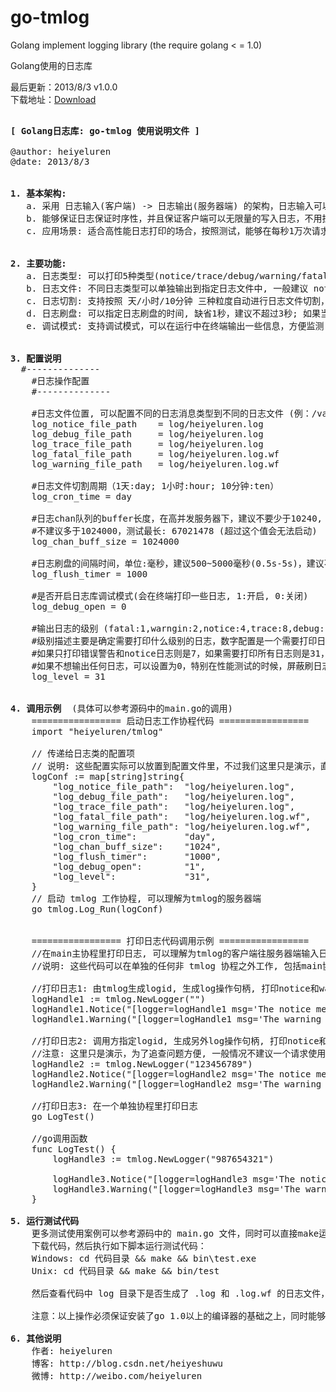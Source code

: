 go-tmlog
========

Golang implement logging library (the require golang &lt; = 1.0)

Golang使用的日志库


最后更新：2013/8/3 v1.0.0 <br />
下载地址：<a href="http://heiyeluren.googlecode.com/files/go-tmlog-v1.0.0.zip">Download</a>


<pre>

<b>[ Golang日志库: go-tmlog 使用说明文件 ]</b>

@author: heiyeluren
@date: 2013/8/3


<b>1. 基本架构:</b>
   a. 采用 日志输入(客户端) -> 日志输出(服务器端) 的架构，日志输入可以任意调用，日志输出是一个单独协程在工作,
   b. 能够保证日志保证时序性，并且保证客户端可以无限量的写入日志，不用担心阻塞而影响性能.
   c. 应用场景: 适合高性能日志打印的场合，按照测试，能够在每秒1万次请求的后端服务上进行日志打印，不会对性能有太多影响


<b>2. 主要功能:</b>
   a. 日志类型: 可以打印5种类型(notice/trace/debug/warning/fatal)的日志，并且代码很容易新增类型，不过基本够用了, 同时可以配置里定制那些日志类型需要记录, 一般推荐最少最少记录 notice/warning/fatal 三种日志
   b. 日志文件: 不同日志类型可以单独输出到指定日志文件中, 一般建议 notice/trace/debug 放一个日志文件, warning/fatal 放一个日志文件
   c. 日志切割: 支持按照 天/小时/10分钟 三种粒度自动进行日志文件切割，方便控制日志文件大小
   d. 日志刷盘: 可以指定日志刷盘的时间, 缺省1秒，建议不超过3秒; 如果当前日志达到缓存90%占用，会自动刷盘，保证不会阻塞写日志操作
   e. 调试模式: 支持调试模式，可以在运行中在终端输出一些信息，方便监测


<b>3. 配置说明</b>
  #--------------
	#日志操作配置
	#--------------

	#日志文件位置, 可以配置不同的日志消息类型到不同的日志文件 (例：/var/log/heiyeluren.log)
	log_notice_file_path	= log/heiyeluren.log
	log_debug_file_path	    = log/heiyeluren.log
	log_trace_file_path	    = log/heiyeluren.log
	log_fatal_file_path	    = log/heiyeluren.log.wf
	log_warning_file_path	= log/heiyeluren.log.wf

	#日志文件切割周期（1天:day; 1小时:hour; 10分钟:ten）
	log_cron_time = day

	#日志chan队列的buffer长度，在高并发服务器下，建议不要少于10240, 越大越好
	#不建议多于1024000，测试最长: 67021478 (超过这个值会无法启动)
	log_chan_buff_size = 1024000

	#日志刷盘的间隔时间，单位:毫秒，建议500~5000毫秒(0.5s-5s)，建议不超过30秒
	log_flush_timer = 1000

	#是否开启日志库调试模式(会在终端打印一些日志, 1:开启, 0:关闭)
	log_debug_open = 0

	#输出日志的级别 (fatal:1,warngin:2,notice:4,trace:8,debug:16)
	#级别描述主要是确定需要打印什么级别的日志，数字配置是一个需要打印日志级别数字的"或"操作总数(简单理解为加)
	#如果只打印错误警告和notice日志则是7，如果需要打印所有日志则是31，如果只需打印除trace以外的日志，则是23
	#如果不想输出任何日志，可以设置为0，特别在性能测试的时候，屏蔽刷日志带来的影响
	log_level = 31
 

<b>4. 调用示例 </b> (具体可以参考源码中的main.go的调用)
	================= 启动日志工作协程代码 =================
    import "heiyeluren/tmlog"

    // 传递给日志类的配置项
    // 说明: 这些配置实际可以放置到配置文件里，不过我们这里只是演示，直接就生成map了
    logConf := map[string]string{
        "log_notice_file_path":  "log/heiyeluren.log",
        "log_debug_file_path":   "log/heiyeluren.log",
        "log_trace_file_path":   "log/heiyeluren.log",
        "log_fatal_file_path":   "log/heiyeluren.log.wf",
        "log_warning_file_path": "log/heiyeluren.log.wf",
        "log_cron_time":         "day",
        "log_chan_buff_size":    "1024",
        "log_flush_timer":       "1000",
        "log_debug_open":        "1",
        "log_level":             "31",
    }
    // 启动 tmlog 工作协程, 可以理解为tmlog的服务器端
    go tmlog.Log_Run(logConf)


	================= 打印日志代码调用示例 =================
    //在main主协程里打印日志, 可以理解为tmlog的客户端往服务器端输入日志
    //说明: 这些代码可以在单独的任何非 tmlog 协程之外工作, 包括main协程, 或者是某些业务处理协程    

    //打印日志1: 由tmlog生成logid, 生成log操作句柄, 打印notice和warning两条日志
    logHandle1 := tmlog.NewLogger("")
    logHandle1.Notice("[logger=logHandle1 msg='The notice message is test']")
    logHandle1.Warning("[logger=logHandle1 msg='The warning message is test']")

    //打印日志2: 调用方指定logid, 生成另外log操作句柄, 打印notice和warning两条日志
    //注意: 这里只是演示，为了追查问题方便, 一般情况不建议一个请求使用多个logid
    logHandle2 := tmlog.NewLogger("123456789")
    logHandle2.Notice("[logger=logHandle2 msg='The notice message is test']")
    logHandle2.Warning("[logger=logHandle2 msg='The warning message is test']")

    //打印日志3: 在一个单独协程里打印日志
    go LogTest()

	//go调用函数
    func LogTest() {
        logHandle3 := tmlog.NewLogger("987654321")

        logHandle3.Notice("[logger=logHandle3 msg='The notice message is test']")
        logHandle3.Warning("[logger=logHandle3 msg='The warning message is test']")
    }    

<b>5. 运行测试代码</b>
	更多测试使用案例可以参考源码中的 main.go 文件，同时可以直接make运行该代码
	下载代码，然后执行如下脚本运行测试代码：
	Windows: cd 代码目录 && make && bin\test.exe
    Unix: cd 代码目录 && make && bin/test
   
	然后查看代码中 log 目录下是否生成了 .log 和 .log.wf 的日志文件，可以反复运行 test程序，然后使用 tail 或记事本持续观察日志文件变化。
	
	注意：以上操作必须保证安装了go 1.0以上的编译器的基础之上，同时能够正常访问go命令的情况下才能正常运行。如果不了解如何使用golang编译工具，请预先学习一下。

<b>6. 其他说明</b>
	作者: heiyeluren
	博客: http://blog.csdn.net/heiyeshuwu
	微博: http://weibo.com/heiyeluren


</pre>
